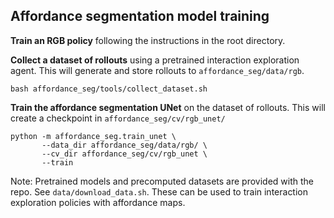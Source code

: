 ## Affordance segmentation model training

**Train an RGB policy** following the instructions in the root directory. 

**Collect a dataset of rollouts** using a pretrained interaction exploration agent. This will generate and store rollouts to `affordance_seg/data/rgb`.
```
bash affordance_seg/tools/collect_dataset.sh
```

**Train the affordance segmentation UNet** on the dataset of rollouts. This will create a checkpoint in `affordance_seg/cv/rgb_unet/`
```
python -m affordance_seg.train_unet \
       --data_dir affordance_seg/data/rgb/ \
       --cv_dir affordance_seg/cv/rgb_unet \
       --train
```

Note: Pretrained models and precomputed datasets are provided with the repo. See `data/download_data.sh`. These can be used to train interaction exploration policies with affordance maps.
